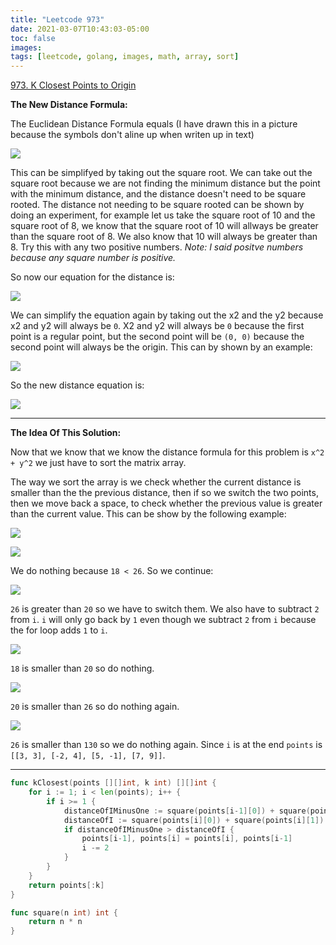 ```yaml
---
title: "Leetcode 973"
date: 2021-03-07T10:43:03-05:00
toc: false
images:
tags: [leetcode, golang, images, math, array, sort]
---
```


[973. K Closest Points to Origin](https://leetcode.com/problems/k-closest-points-to-origin/)

**The New Distance Formula:**

The Euclidean Distance Formula equals (I have drawn this in a picture because the symbols don't aline up when writen up in text)

![](https://i.imgur.com/krhq25z.jpg)

This can be simplifyed by taking out the square root. We can take out the square root because we are not finding the minimum distance but the point with the minimum distance, and the distance doesn't need to be square rooted. The distance not needing to be square rooted can be shown by doing an experiment, for example let us take the square root of 10 and the square root of 8, we know that the square root of 10 will allways be greater than the square root of 8. We also know that 10 will always be greater than 8. Try this with any two positive numbers. *Note: I said positve numbers because any square number is positive.*

So now our equation for the distance is:

![](https://i.imgur.com/U8tN3Zs.jpg)

We can simplify the equation again by taking out the x2 and the y2 because x2 and y2 will always be `0`. X2 and y2 will always be `0` because the first point is a regular point, but the second point will be `(0, 0)` because the second point will always be the origin. This can by shown by an example:

![](https://i.imgur.com/sbAt4Eg.jpg)

So the new distance equation is:

![](https://i.imgur.com/VDLMrjy.jpg)

****

**The Idea Of This Solution:**

Now that we know that we know the distance formula for this problem is `x^2 + y^2` we just have to sort the matrix array.

The way we sort the array is we check whether the current distance is smaller than the the previous distance, then if so we switch the two points, then we move back a space, to check whether the previous value is greater than the current value. This can be show by the following example:

![](https://i.imgur.com/CFPvZ2L.jpg)

![](https://i.imgur.com/O4uLB9c.jpg)

We do nothing because `18 < 26`. So we continue:

![](https://i.imgur.com/n6q63xp.jpg)

`26` is greater than `20` so we have to switch them. We also have to subtract `2` from `i`. `i` will only go back by `1` even though we subtract `2` from `i` because the for loop adds `1` to `i`.

![](https://i.imgur.com/YhAlxxI.jpg)

`18` is smaller than `20` so do nothing.

![](https://i.imgur.com/KwfMZjn.jpg)

`20` is smaller than `26` so do nothing again.

![](https://i.imgur.com/fAbocNo.jpg)

`26` is smaller than `130` so we do nothing again. Since `i` is at the end `points` is `[[3, 3], [-2, 4], [5, -1], [7, 9]]`.

****

``` go
func kClosest(points [][]int, k int) [][]int {
    for i := 1; i < len(points); i++ {
        if i >= 1 {
            distanceOfIMinusOne := square(points[i-1][0]) + square(points[i-1][1])
            distanceOfI := square(points[i][0]) + square(points[i][1])
            if distanceOfIMinusOne > distanceOfI {
                points[i-1], points[i] = points[i], points[i-1]
                i -= 2
            }
        }
    }
    return points[:k]
}

func square(n int) int {
    return n * n
}
```
